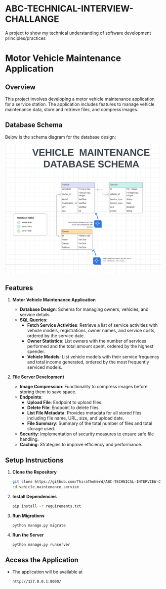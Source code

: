 # ABC-TECHNICAL-INTERVIEW-CHALLANGE
 A project to show my technical understanding of software development principles/practices

# Motor Vehicle Maintenance Application

## Overview

This project involves developing a motor vehicle maintenance application for a service station. The application includes features to manage vehicle maintenance data, store and retrieve files, and compress images.

## Database Schema

Below is the schema diagram for the database design:

![Database Schema](images/database-schema.png)

## Features

1. **Motor Vehicle Maintenance Application**
   - **Database Design**: Schema for managing owners, vehicles, and service details.
   - **SQL Queries**:
     - **Fetch Service Activities**: Retrieve a list of service activities with vehicle models, registrations, owner names, and service costs, ordered by the service date.
     - **Owner Statistics**: List owners with the number of services performed and the total amount spent, ordered by the highest spender.
     - **Vehicle Models**: List vehicle models with their service frequency and total income generated, ordered by the most frequently serviced models.

2. **File Server Development**
   - **Image Compression**: Functionality to compress images before storing them to save space.
   - **Endpoints**:
     - **Upload File**: Endpoint to upload files.
     - **Delete File**: Endpoint to delete files.
     - **List File Metadata**: Provides metadata for all stored files including file name, URL, size, and upload date.
     - **File Summary**: Summary of the total number of files and total storage used.
   - **Security**: Implementation of security measures to ensure safe file handling.
   - **Caching**: Strategies to improve efficiency and performance.

## Setup Instructions

1. **Clone the Repository**
   ```bash
   git clone https://github.com/ThiraTheNerd/ABC-TECHNICAL-INTERVIEW-CHALLANGE.git
   cd vehicle_maintenance_service

2. **Install Dependencies**
    ```bash
    pip install -r requirements.txt

3. **Run Migrations**
    ```bash
    python manage.py migrate

2. **Run the Server**
    ```bash
    python manage.py runserver 

## Access the Application

 - The application will be available at
    ```bash
    http://127.0.0.1:8000/